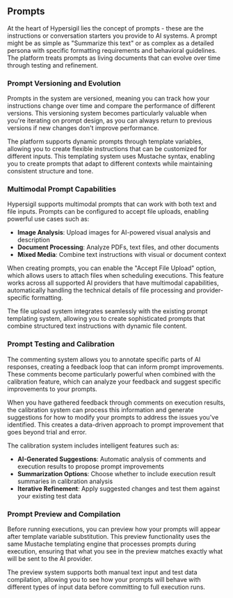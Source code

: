 ## Prompts

At the heart of Hypersigil lies the concept of prompts - these are the instructions or conversation starters you provide to AI systems. A prompt might be as simple as "Summarize this text" or as complex as a detailed persona with specific formatting requirements and behavioral guidelines. The platform treats prompts as living documents that can evolve over time through testing and refinement.

### Prompt Versioning and Evolution

Prompts in the system are versioned, meaning you can track how your instructions change over time and compare the performance of different versions. This versioning system becomes particularly valuable when you're iterating on prompt design, as you can always return to previous versions if new changes don't improve performance.

The platform supports dynamic prompts through template variables, allowing you to create flexible instructions that can be customized for different inputs. This templating system uses Mustache syntax, enabling you to create prompts that adapt to different contexts while maintaining consistent structure and tone.

### Multimodal Prompt Capabilities

Hypersigil supports multimodal prompts that can work with both text and file inputs. Prompts can be configured to accept file uploads, enabling powerful use cases such as:

- **Image Analysis**: Upload images for AI-powered visual analysis and description
- **Document Processing**: Analyze PDFs, text files, and other documents
- **Mixed Media**: Combine text instructions with visual or document context

When creating prompts, you can enable the "Accept File Upload" option, which allows users to attach files when scheduling executions. This feature works across all supported AI providers that have multimodal capabilities, automatically handling the technical details of file processing and provider-specific formatting.

The file upload system integrates seamlessly with the existing prompt templating system, allowing you to create sophisticated prompts that combine structured text instructions with dynamic file content.

### Prompt Testing and Calibration

The commenting system allows you to annotate specific parts of AI responses, creating a feedback loop that can inform prompt improvements. These comments become particularly powerful when combined with the calibration feature, which can analyze your feedback and suggest specific improvements to your prompts.

When you have gathered feedback through comments on execution results, the calibration system can process this information and generate suggestions for how to modify your prompts to address the issues you've identified. This creates a data-driven approach to prompt improvement that goes beyond trial and error.

The calibration system includes intelligent features such as:

- **AI-Generated Suggestions**: Automatic analysis of comments and execution results to propose prompt improvements
- **Summarization Options**: Choose whether to include execution result summaries in calibration analysis
- **Iterative Refinement**: Apply suggested changes and test them against your existing test data

### Prompt Preview and Compilation

Before running executions, you can preview how your prompts will appear after template variable substitution. This preview functionality uses the same Mustache templating engine that processes prompts during execution, ensuring that what you see in the preview matches exactly what will be sent to the AI provider.

The preview system supports both manual text input and test data compilation, allowing you to see how your prompts will behave with different types of input data before committing to full execution runs.
